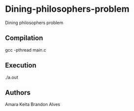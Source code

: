 # Dining-philosophers-problem
Dining philosophers problem

## Compilation
gcc -pthread main.c

## Execution
./a.out

## Authors 
Amara Keita
Brandon Alves
